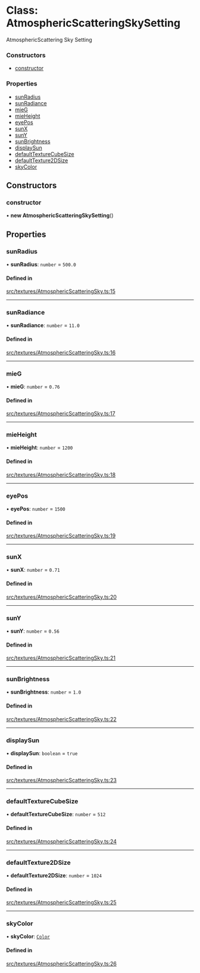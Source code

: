 # Class: AtmosphericScatteringSkySetting

AtmosphericScattering Sky Setting

### Constructors

- [constructor](AtmosphericScatteringSkySetting.md#constructor)

### Properties

- [sunRadius](AtmosphericScatteringSkySetting.md#sunradius)
- [sunRadiance](AtmosphericScatteringSkySetting.md#sunradiance)
- [mieG](AtmosphericScatteringSkySetting.md#mieg)
- [mieHeight](AtmosphericScatteringSkySetting.md#mieheight)
- [eyePos](AtmosphericScatteringSkySetting.md#eyepos)
- [sunX](AtmosphericScatteringSkySetting.md#sunx)
- [sunY](AtmosphericScatteringSkySetting.md#suny)
- [sunBrightness](AtmosphericScatteringSkySetting.md#sunbrightness)
- [displaySun](AtmosphericScatteringSkySetting.md#displaysun)
- [defaultTextureCubeSize](AtmosphericScatteringSkySetting.md#defaulttexturecubesize)
- [defaultTexture2DSize](AtmosphericScatteringSkySetting.md#defaulttexture2dsize)
- [skyColor](AtmosphericScatteringSkySetting.md#skycolor)

## Constructors

### constructor

• **new AtmosphericScatteringSkySetting**()

## Properties

### sunRadius

• **sunRadius**: `number` = `500.0`

#### Defined in

[src/textures/AtmosphericScatteringSky.ts:15](https://github.com/Orillusion/orillusion/blob/main/src/textures/AtmosphericScatteringSky.ts#L15)

___

### sunRadiance

• **sunRadiance**: `number` = `11.0`

#### Defined in

[src/textures/AtmosphericScatteringSky.ts:16](https://github.com/Orillusion/orillusion/blob/main/src/textures/AtmosphericScatteringSky.ts#L16)

___

### mieG

• **mieG**: `number` = `0.76`

#### Defined in

[src/textures/AtmosphericScatteringSky.ts:17](https://github.com/Orillusion/orillusion/blob/main/src/textures/AtmosphericScatteringSky.ts#L17)

___

### mieHeight

• **mieHeight**: `number` = `1200`

#### Defined in

[src/textures/AtmosphericScatteringSky.ts:18](https://github.com/Orillusion/orillusion/blob/main/src/textures/AtmosphericScatteringSky.ts#L18)

___

### eyePos

• **eyePos**: `number` = `1500`

#### Defined in

[src/textures/AtmosphericScatteringSky.ts:19](https://github.com/Orillusion/orillusion/blob/main/src/textures/AtmosphericScatteringSky.ts#L19)

___

### sunX

• **sunX**: `number` = `0.71`

#### Defined in

[src/textures/AtmosphericScatteringSky.ts:20](https://github.com/Orillusion/orillusion/blob/main/src/textures/AtmosphericScatteringSky.ts#L20)

___

### sunY

• **sunY**: `number` = `0.56`

#### Defined in

[src/textures/AtmosphericScatteringSky.ts:21](https://github.com/Orillusion/orillusion/blob/main/src/textures/AtmosphericScatteringSky.ts#L21)

___

### sunBrightness

• **sunBrightness**: `number` = `1.0`

#### Defined in

[src/textures/AtmosphericScatteringSky.ts:22](https://github.com/Orillusion/orillusion/blob/main/src/textures/AtmosphericScatteringSky.ts#L22)

___

### displaySun

• **displaySun**: `boolean` = `true`

#### Defined in

[src/textures/AtmosphericScatteringSky.ts:23](https://github.com/Orillusion/orillusion/blob/main/src/textures/AtmosphericScatteringSky.ts#L23)

___

### defaultTextureCubeSize

• **defaultTextureCubeSize**: `number` = `512`

#### Defined in

[src/textures/AtmosphericScatteringSky.ts:24](https://github.com/Orillusion/orillusion/blob/main/src/textures/AtmosphericScatteringSky.ts#L24)

___

### defaultTexture2DSize

• **defaultTexture2DSize**: `number` = `1024`

#### Defined in

[src/textures/AtmosphericScatteringSky.ts:25](https://github.com/Orillusion/orillusion/blob/main/src/textures/AtmosphericScatteringSky.ts#L25)

___

### skyColor

• **skyColor**: [`Color`](Color.md)

#### Defined in

[src/textures/AtmosphericScatteringSky.ts:26](https://github.com/Orillusion/orillusion/blob/main/src/textures/AtmosphericScatteringSky.ts#L26)
